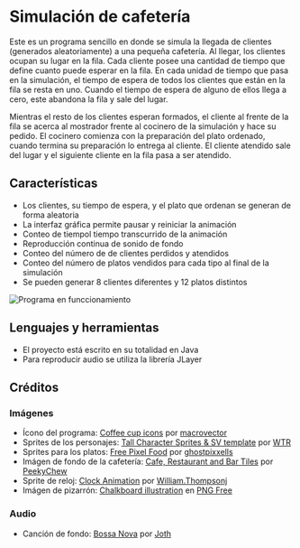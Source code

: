 # Simulación de cafetería

Este es un programa sencillo en donde se simula la llegada de clientes (generados aleatoriamente) a una pequeña cafetería.
Al llegar, los clientes ocupan su lugar en la fila. Cada cliente posee una cantidad de tiempo que define cuanto puede esperar
en la fila. En cada unidad de tiempo que pasa en la simulación, el tiempo de espera de todos los clientes que están en la fila
se resta en uno. Cuando el tiempo de espera de alguno de ellos llega a cero, este abandona la fila y sale del lugar.

Mientras el resto de los clientes esperan formados, el cliente al frente de la fila se acerca al mostrador frente al cocinero
de la simulación y hace su pedido. El cocinero comienza con la preparación del plato ordenado, cuando termina su preparación lo
entrega al cliente. El cliente atendido sale del lugar y el siguiente cliente en la fila pasa a ser atendido.

## Características
* Los clientes, su tiempo de espera, y el plato que ordenan se generan de forma aleatoria
* La interfaz gráfica permite pausar y reiniciar la animación
* Conteo de tiempol tiempo transcurrido de la animación
* Reproducción continua de sonido de fondo
* Conteo del número de de clientes perdidos y atendidos
* Conteo del número de platos vendidos para cada tipo al final de la simulación
* Se pueden generar 8 clientes diferentes y 12 platos distintos

![Programa en funccionamiento](pre.gif)

## Lenguajes y herramientas
* El proyecto está escrito en su totalidad en Java
* Para reproducir audio se utiliza la librería JLayer

## Créditos
### Imágenes
* Ícono del programa: <a href="https://www.freepik.es/vector-gratis/iconos-taza-cafe_1530512.htm#query=coffe%20cup%20icons%20macrovector&position=26&from_view=search">Coffee cup icons</a> por <a href="https://www.freepik.es/macrovector">macrovector</a>
* Sprites de los personajes: <a href="https://forums.rpgmakerweb.com/index.php?threads/tall-character-sprites-sv-template.119130/">Tall Character Sprites & SV template</a> por <a href="https://forums.rpgmakerweb.com/index.php?members/wtr.156088/">WTR</a>
* Sprites para los platos: <a href="https://ghostpixxells.itch.io/pixelfood">Free Pixel Food</a> por <a href="https://itch.io/profile/ghostpixxells">ghostpixxells</a>
* Imágen de fondo de la cafetería: <a href="https://www.deviantart.com/peekychew/art/Cafe-Restaurant-and-Bar-Tiles-532856201">Cafe, Restaurant and Bar Tiles</a> por <a href="https://www.deviantart.com/peekychew">PeekyChew</a>
* Sprite de reloj: <a href="https://opengameart.org/content/lpc-clock-animation">Clock Animation</a> por <a href="https://opengameart.org/users/williamthompsonj">William.Thompsonj<a>
* Imágen de pizarrón: <a href="https://pngfree.io/blackboard-rectangle-png-8317">Chalkboard illustration</a> en <a href="https://pngfree.io/">PNG Free</a>
### Audio
* Canción de fondo: <a href="https://opengameart.org/content/bossa-nova">Bossa Nova</a> por <a href="https://opengameart.org/users/joth?page=1">Joth</a>